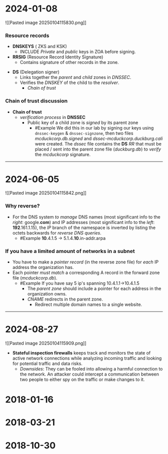 # 2024-01-08
![[Pasted image 20250104115830.png]]
### Resource records
- **DNSKEYS** ( ZKS and KSK)
	- INCLUDE *Private* and *public* keys in ZOA before signing.
- **RRSIG** (Resource Record Identity Signature)
	- Contains signature of other records in the zone.
* **DS** (Delegation signer)
	* Links together the *parent* and *child* zones in *DNSSEC*.
	* Verifies the *DNSKEY* of the child to the *resolver*.
		* *Chain of trust*
### Chain of trust discussion
* **Chain of trust**
	* *verification* *process* in **DNSSEC**
		* Public key of a child zone is *signed* by its parent zone
			* #Example We did this in our lab by signing our keys using ``dnssec-keygen`` & ``dnssec-signzone``, then two files *mcduckcorp.db.signed* and *dssec-mcduckcorp.duckburg.cali* were created. The *dssec* file contains the **DS** *RR* that must be placed / sent into the parent zone file (*duckburg.db*) to *verify* the *mcduckcorp* signature.
---
# 2024-06-05
![[Pasted image 20250104115842.png]]
### Why reverse?
* For the DNS system *to* *manage* DNS names (most significant info to the *right*: google.**com**) and IP addresses (most significant info to the *left*: **192**.161.1.15), the *IP* branch of the namespace is inverted by listing the octets backwards for *reverse* *DNS* *queries*.
	* #Example **10**.4.1.5 -> 5.1.4.**10**.in-addr.arpa
### If you have a limited amount of networks in a subnet
* You have to make a *pointer* *record* (in the reverse zone file) for *each* IP address the organization has.
* Each pointer *must* *match* a corresponding A record in the forward zone file (*mcduckcorp.db*).
	* #Example If you have say 5 ip's spanning 10.4.1.1->10.4.1.5
		* The *parent zone* should include a pointer for each address in the organization owns.
		* *CNAME* redirects in the parent zone.
			* Redirect multiple domain names to a single website.

---
# 2024-08-27
![[Pasted image 20250104115909.png]]

- **Stateful inspection firewalls** keeps track and monitors the state of active network connections while analyzing incoming traffic and looking for potential traffic and data risks. 
	- *Downsides*:
		They can be fooled into allowing a harmful connection to the network.
		An attacker could intercept a communication between two people to either spy on the traffic or make changes to it.


# 2018-01-16

# 2018-03-21

# 2018-10-30